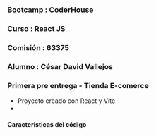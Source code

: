 ### Bootcamp : CoderHouse 
### Curso : React JS
### Comisión : 63375
### Alumno : César David Vallejos

### Primera pre entrega - Tienda E-comerce

- Proyecto creado con React y Vite
- 

#### Caracteristicas del código
